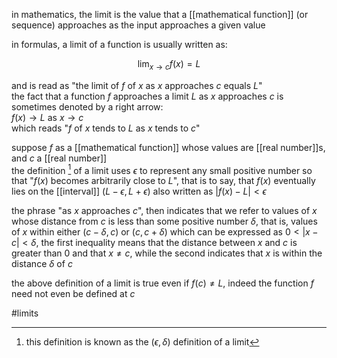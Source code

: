  in mathematics, the limit is the value that a [[mathematical function]] (or sequence) approaches as the input approaches a given value  
  
in formulas, a limit of a function is usually written as:  
  
$$\lim_{x \to c}f(x)= L$$  
  
and is read as "the limit of $f$ of $x$ as $x$ approaches $c$ equals $L$"  
the fact that a function $f$ approaches a limit $L$ as $x$ approaches $c$ is sometimes denoted by a right arrow:  
$f(x)\to L$ as $x\to c$  
which reads "$f$ of $x$ tends to $L$ as $x$ tends to $c$"  
  
  
  
suppose $f$ as a [[mathematical function]] whose values are [[real number]]s, and $c$ a [[real number]]  
the definition [^1] of a limit uses $\epsilon$ to represent any small positive number so that "$f(x)$ becomes arbitrarily close to $L$", that is to say, that $f(x)$ eventually lies on the [[interval]] $(L-\epsilon , L+\epsilon)$ also written as $|f(x)-L|<\epsilon$  
  
the phrase "as $x$ approaches $c$", then indicates that we refer to values of $x$ whose distance from $c$ is less than some positive number $\delta$, that is, values of $x$ within either $(c-\delta , c)$ or $(c, c+\delta)$ which can be expressed as $0<|x-c|<\delta$, the first inequality means that the distance between $x$ and $c$ is greater than $0$ and that $x\neq c$, while the second indicates that $x$ is within the distance $\delta$ of $c$  
  
the above definition of a limit is true even if $f(c)\neq L$, indeed the function $f$ need not even be defined at $c$  
  
#limits  
  
[^1]: this definition is known as the $(\epsilon , \delta)$ definition of a limit